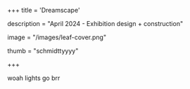 +++
title = 'Dreamscape'

description = "April 2024 - Exhibition design + construction"

image = "/images/leaf-cover.png"

thumb = "schmidttyyyy"

+++

woah lights go brr
